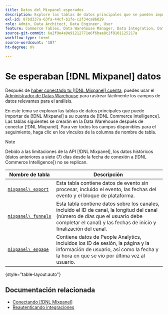 ```yaml
---
title: Datos del Mixpanel esperados
description: Explore las tablas de datos principales que se pueden importar desde Mixpanel a su cuenta de  [!DNL Commerce Intelligence] .
exl-id: 87bd337a-63fa-44cf-b1fe-c2f34ca86029
role: Admin, Data Architect, Data Engineer, User
feature: Commerce Tables, Data Warehouse Manager, Data Integration, Data Import/Export
source-git-commit: 6e2f9e4a9e91212771e6f6baa8c2f8101125217a
workflow-type: tm+mt
source-wordcount: '187'
ht-degree: 0%

---
```


# Se esperaban [!DNL Mixpanel] datos

Después de [haber conectado tu [!DNL Mixpanel] cuenta](../integrations/mixpanel.md), puedes usar el [Administrador de Datas Warehouse](../../../data-analyst/data-warehouse-mgr/tour-dwm.md) para rastrear fácilmente los campos de datos relevantes para el análisis.

En este tema se exploran las tablas de datos principales que puede importar de [!DNL Mixpanel] a su cuenta de [!DNL Commerce Intelligence]. Las tablas siguientes se crearán en la Data Warehouse después de conectar [!DNL Mixpanel]. Para ver todos los campos disponibles para el seguimiento, haga clic en los vínculos de la columna de nombre de tabla.

>[!NOTE]
>
>Debido a las limitaciones de la API [!DNL Mixpanel], los datos históricos (datos anteriores a siete (7) días desde la fecha de conexión a [!DNL Commerce Intelligence]) no se replican.

| **Nombre de tabla** | **Descripción** |
|-----|-----|
| [`mixpanel\_export`](https://developer.mixpanel.com/reference/raw-data-export-api#datafeed) | Esta tabla contiene datos de evento sin procesar, incluido el evento, las fechas del evento y el bloque de plataforma. |
| [`mixpanel\_funnels`](https://developer.mixpanel.com/reference/raw-data-export-api#funnels-default) | Esta tabla contiene datos sobre los canales, incluido el ID de canal, la longitud del canal (número de días que el usuario debe completar el canal) y las fechas de inicio y finalización del canal. |
| [`mixpanel\_engage`](https://developer.mixpanel.com/reference/raw-data-export-api#engage-default) | Contiene datos de People Analytics, incluidos los ID de sesión, la página y la información de usuario, así como la fecha y la hora en que se vio por última vez al usuario. |

{style="table-layout:auto"}

## Documentación relacionada

* [Conectando [!DNL Mixpanel]](../integrations/mixpanel.md)
* [Reautenticando integraciones](https://experienceleague.adobe.com/docs/commerce-knowledge-base/kb/how-to/mbi-reauthenticating-integrations.html)
